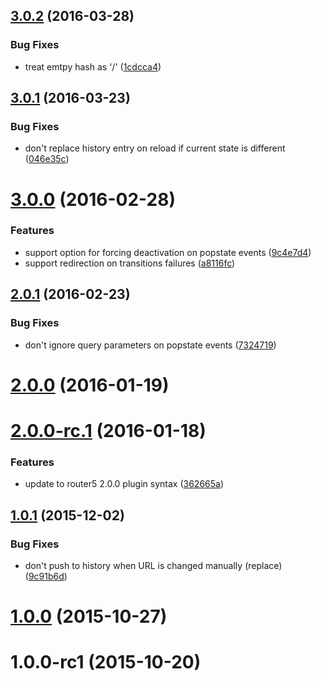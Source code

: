 <a name="3.0.2"></a>
## [3.0.2](https://github.com/router5/router5-history/compare/v3.0.1...v3.0.2) (2016-03-28)


### Bug Fixes

* treat emtpy hash as '/' ([1cdcca4](https://github.com/router5/router5-history/commit/1cdcca4))



<a name="3.0.1"></a>
## [3.0.1](https://github.com/router5/router5-history/compare/v3.0.0...v3.0.1) (2016-03-23)


### Bug Fixes

* don't replace history entry on reload if current state is different ([046e35c](https://github.com/router5/router5-history/commit/046e35c))



<a name="3.0.0"></a>
# [3.0.0](https://github.com/router5/router5-history/compare/v2.0.1...v3.0.0) (2016-02-28)


### Features

* support option for forcing deactivation on popstate events ([9c4e7d4](https://github.com/router5/router5-history/commit/9c4e7d4))
* support redirection on transitions failures ([a8116fc](https://github.com/router5/router5-history/commit/a8116fc))



<a name="2.0.1"></a>
## [2.0.1](https://github.com/router5/router5-history/compare/v2.0.0...v2.0.1) (2016-02-23)


### Bug Fixes

* don't ignore query parameters on popstate events ([7324719](https://github.com/router5/router5-history/commit/7324719))



<a name="2.0.0"></a>
# [2.0.0](https://github.com/router5/router5-history/compare/v2.0.0-rc.1...v2.0.0) (2016-01-19)




<a name="2.0.0-rc.1"></a>
# [2.0.0-rc.1](https://github.com/router5/router5-history/compare/v1.0.1...v2.0.0-rc.1) (2016-01-18)


### Features

* update to router5 2.0.0 plugin syntax ([362665a](https://github.com/router5/router5-history/commit/362665a))



<a name="1.0.1"></a>
## [1.0.1](https://github.com/router5/router5-history/compare/v1.0.0...v1.0.1) (2015-12-02)


### Bug Fixes

* don't push to history when URL is changed manually (replace) ([9c91b6d](https://github.com/router5/router5-history/commit/9c91b6d))



<a name="1.0.0"></a>
# [1.0.0](https://github.com/router5/router5-history/compare/v1.0.0-rc1...v1.0.0) (2015-10-27)




<a name="1.0.0-rc1"></a>
# 1.0.0-rc1 (2015-10-20)




